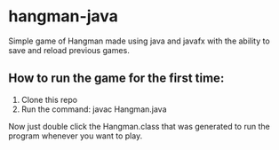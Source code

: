 # hangman-java
Simple game of Hangman made using java and javafx with the ability to save and reload previous games.

## How to run the game for the first time:
1. Clone this repo
2. Run the command: javac Hangman.java

Now just double click the Hangman.class that was generated to run the program whenever you want to play.



